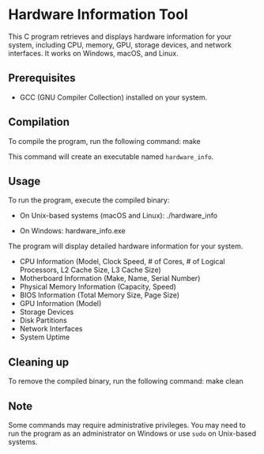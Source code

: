 # Hardware Information Tool

This C program retrieves and displays hardware information for your system, including CPU, memory, GPU, storage devices, and network interfaces. It works on Windows, macOS, and Linux.

## Prerequisites

- GCC (GNU Compiler Collection) installed on your system.

## Compilation

To compile the program, run the following command:
make


This command will create an executable named `hardware_info`.

## Usage

To run the program, execute the compiled binary:

- On Unix-based systems (macOS and Linux):
./hardware_info

- On Windows:
hardware_info.exe

The program will display detailed hardware information for your system.
- CPU Information (Model, Clock Speed, # of Cores, # of Logical Processors, L2 Cache Size, L3 Cache Size)
- Motherboard Information (Make, Name, Serial Number)
- Physical Memory Information (Capacity, Speed)
- BIOS Information (Total Memory Size, Page Size)
- GPU Information (Model)
- Storage Devices
- Disk Partitions
- Network Interfaces
- System Uptime

## Cleaning up

To remove the compiled binary, run the following command:
make clean


## Note

Some commands may require administrative privileges. You may need to run the program as an administrator on Windows or use `sudo` on Unix-based systems.


